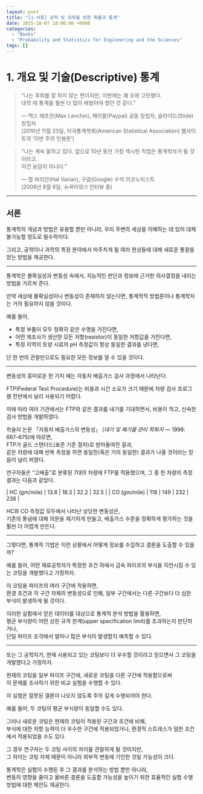 ```yaml
---
layout: post
title: "[1-서론] 공학 및 과학을 위한 확률과 통계"
date: 2025-10-07 18:00:00 +0900
categories:
  - "Books"
  - "Probability and Statistics for Engineering and the Sciences"
tags: []
---
```


# 1. 개요 및 기술(Descriptive) 통계  

> “나는 후회를 잘 하지 않는 편이지만, 이번에는 꽤 오래 고민했다.  
> 대학 때 통계를 훨씬 더 많이 배웠어야 했던 것 같다.”  
>
> — 맥스 레프친(Max Levchin), 페이팔(Paypal) 공동 창립자, 슬라이드(Slide) 창립자  
>   (2010년 11월 23일, 미국통계학회(American Statistical Association) 웹사이트의 ‘이번 주의 인용문’)

> “나는 계속 말하고 있다. 앞으로 10년 동안 가장 섹시한 직업은 통계학자가 될 것이라고.  
> 이건 농담이 아니다.”  
>
> — 할 바리안(Hal Varian), 구글(Google) 수석 이코노미스트  
>   (2009년 8월 6일, *뉴욕타임스* 인터뷰 중)

---

## 서론

통계학의 개념과 방법은 유용할 뿐만 아니라, 우리 주변의 세상을 이해하는 데 있어 대체 불가능할 정도로 필수적이다.  

그리고, 공학이나 과학의 특정 분야에서 마주치게 될 여러 현상들에 대해 새로운 통찰을 얻는 방법을 제공한다.  

---

통계학은 불확실성과 변동성 속에서, 지능적인 판단과 정보에 근거한 의사결정을 내리는 방법을 가르쳐 준다.  

만약 세상에 불확실성이나 변동성이 존재하지 않는다면, 통계학적 방법론이나 통계학자는 거의 필요하지 않을 것이다.  

예를 들어,  
- 특정 부품이 모두 정확히 같은 수명을 가진다면,  
- 어떤 제조사가 생산한 모든 저항(resistor)이 동일한 저항값을 가진다면,  
- 특정 지역의 토양 시료의 pH 측정값이 항상 동일한 결과를 낸다면,  

단 한 번의 관찰만으로도 필요한 모든 정보를 알 수 있을 것이다.  

---

변동성의 흥미로운 한 가지 예는 자동차 배출가스 검사 과정에서 나타난다.  

FTP(Federal Test Procedure)는 비용과 시간 소요가 크기 때문에 차량 검사 프로그램 전반에서 널리 사용되기 어렵다.  

이에 따라 여러 기관에서는 FTP와 같은 결과를 내기를 기대하면서, 비용이 적고, 신속한 검사 방법을 개발하였다.  

학술지 논문 「자동차 배출가스의 변동성」 (*대기 및 폐기물 관리 학회지* — 1996: 667–675)에 따르면,  
FTP가 골드 스탠더드(표준 기준 절차)로 받아들여진 결과,  
같은 차량에 대해 반복 측정을 하면 동일한(혹은 거의 동일한) 결과가 나올 것이라는 믿음이 널리 퍼졌다.

연구자들은 “고배출”로 분류된 7대의 차량에 FTP를 적용했으며, 그 중 한 차량의 측정 결과는 다음과 같았다.  

| HC (gm/mile) | 13.8 | 18.3 | 32.2 | 32.5 |
| CO (gm/mile) | 118 | 149 | 232 | 236 |

HC와 CO 측정값 모두에서 나타난 상당한 변동성은,  
기존의 통념에 대해 의문을 제기하게 만들고, 배출가스 수준을 정확하게 평가하는 것을 훨씬 더 어렵게 만든다.

---

그렇다면, 통계적 기법은 이런 상황에서 어떻게 정보를 수집하고 결론을 도출할 수 있을까?  

예를 들어, 어떤 재료공학자가 특정한 조건 하에서 금속 파이프의 부식을 지연시킬 수 있는 코팅을 개발했다고 가정하자.  

이 코팅을 파이프의 여러 구간에 적용하면,  
환경 조건과 각 구간 자체의 변동성으로 인해, 일부 구간에서는 다른 구간보다 더 심한 부식이 발생하게 될 것이다.

이러한 실험에서 얻은 데이터를 대상으로 통계적 분석 방법을 활용하면,  
평균 부식량이 어떤 상한 규격 한계(upper specification limit)를 초과하는지 판단하거나,  
단일 파이프 조각에서 얼마나 많은 부식이 발생할지 예측할 수 있다.

---

또는 그 공학자가, 현재 사용되고 있는 코팅보다 더 우수할 것이라고 믿으면서 그 코팅을 개발했다고 가정하자.
 
현재의 코팅을 일부 파이프 구간에, 새로운 코팅을 다른 구간에 적용함으로써  
이 문제를 조사하기 위한 비교 실험을 수행할 수 있다.

이 실험은 잘못된 결론이 나오지 않도록 주의 깊게 수행되어야 한다.

예를 들어, 두 코팅의 평균 부식량이 동일할 수도 있다.  
  
그러나 새로운 코팅은 현재의 코팅이 적용된 구간과 조건에 비해,  
부식에 대한 저항 능력이 더 우수한 구간에 적용되었거나, 환경적 스트레스가 덜한 조건에서 적용되었을 수도 있다.

그 경우 연구자는 두 코팅 사이의 차이를 관찰하게 될 것이지만,  
그 차이는 코팅 자체 때문이 아니라 외부적 변동에 기인한 것일 가능성이 크다.

통계학은 실험이 수행된 후 그 결과를 분석하는 방법 뿐만 아니라,  
변동의 영향을 줄이고 올바른 결론을 도출할 가능성을 높이기 위한 효율적인 실험 수행 방법에 대한 제안도 제공한다.